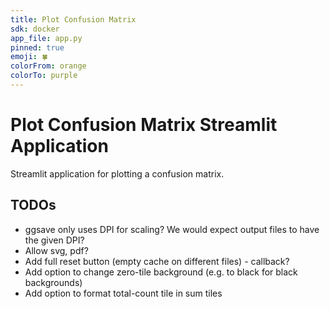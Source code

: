 ```yaml
---
title: Plot Confusion Matrix
sdk: docker
app_file: app.py
pinned: true
emoji: 🍀
colorFrom: orange
colorTo: purple
---
```


# Plot Confusion Matrix Streamlit Application

Streamlit application for plotting a confusion matrix.


## TODOs
- ggsave only uses DPI for scaling? We would expect output files to have the given DPI?
- Allow svg, pdf?
- Add full reset button (empty cache on different files) - callback?
- Add option to change zero-tile background (e.g. to black for black backgrounds)
- Add option to format total-count tile in sum tiles
